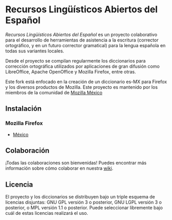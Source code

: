 # Recursos Lingüísticos Abiertos del Español

_Recursos Lingüísticos Abiertos del Español_ es un proyecto colaborativo para
el desarrollo de herramientas de asistencia a la escritura (corrector
ortográfico, y en un futuro corrector gramatical) para la lengua
española en todas sus variantes locales.

Desde el proyecto se compilan regularmente los diccionarios para corrección
ortográfica utilizados por aplicaciones de gran difusión como LibreOffice,
Apache OpenOffice y Mozilla Firefox, entre otras.

Este fork está enfocado en la creación de un diccionario es-MX para Firefox y los diversos productos de Mozilla. Este proyecto es mantenido por los miembros de la comunidad de [Mozilla México](http://www.mozilla-mexico.org)

## Instalación

### Mozilla Firefox

 * [México](https://addons.mozilla.org/es/firefox/addon/spanish-mexico-dictionary/)

## Colaboración

¡Todas las colaboraciones son bienvenidas!
Puedes encontrar más información sobre cómo colaborar en nuestra
[wiki](https://wiki.mozilla.org/Mexico).

## Licencia

El proyecto y los diccionarios se distribuyen bajo un triple esquema de
licencias disjuntas: GNU GPL versión 3 o posterior, GNU LGPL versión 3 o
posterior, o MPL versión 1.1 o posterior.
Puede seleccionar libremente bajo cuál de estas licencias realizará el uso.

